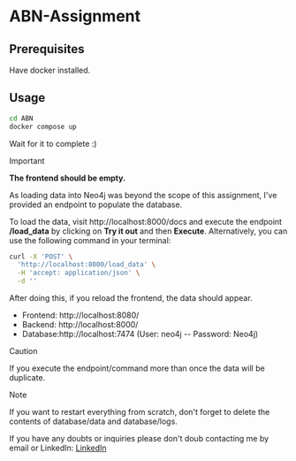 # ABN-Assignment

## Prerequisites

Have docker installed.

## Usage
```bash
cd ABN
docker compose up
```
Wait for it to complete :)
> [!IMPORTANT] 
 __The frontend should be empty.__

As loading data into Neo4j was beyond the scope of this assignment, I've provided an endpoint to populate the database.

To load the data, visit http://localhost:8000/docs and execute the endpoint __/load_data__ by clicking on __Try it out__ and then __Execute__. Alternatively, you can use the following command in your terminal:
```bash
curl -X 'POST' \
  'http://localhost:8000/load_data' \
  -H 'accept: application/json' \
  -d ''
```

After doing this, if you reload the frontend, the data should appear.


- Frontend: http://localhost:8080/
- Backend: http://localhost:8000/
- Database:http://localhost:7474 (User: neo4j -- Password: Neo4j)




> [!CAUTION]
If you execute the endpoint/command more than once the data will be duplicate.

> [!NOTE] 
If you want to restart everything from scratch, don't forget to delete the contents of database/data and database/logs.

If you have any doubts or inquiries please don't doub contacting me by email or LinkedIn:
[LinkedIn](https://www.linkedin.com/in/david-olimpio-silva/)


